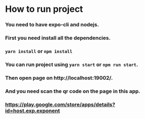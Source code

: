 # How to run project
### You need to have expo-cli and nodejs. 

### First you need install all the dependencies.
### `yarn install` or `npm install` 
### You can run project using `yarn start` or `npm run start`.
### Then open page on http://localhost:19002/.
### And you need scan the qr code on the page in this app.
### https://play.google.com/store/apps/details?id=host.exp.exponent
